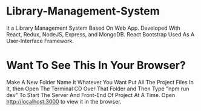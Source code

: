 # Library-Management-System
It a Library Management System Based On Web App. Developed With React, Redux, NodeJS, Express, and MongoDB. React Bootstrap Used As A User-Interface Framework.

# Want To See This In Your Browser?
Make A New Folder Name It Whatever You Want Put All The Project Files In It, then Open The Terminal CD Over That Folder and Then Type "npm run dev" To Start The Server And Front-End Of Project At A Time. Open [http://localhost:3000](http://localhost:3000) to view it in the browser.
